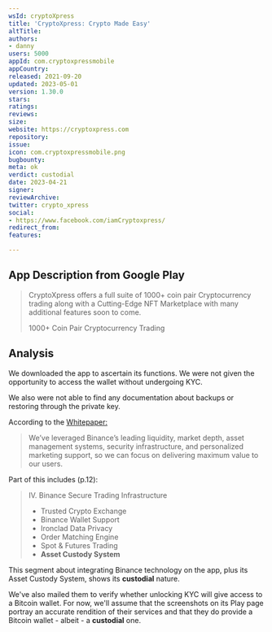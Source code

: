 ```yaml
---
wsId: cryptoXpress
title: 'CryptoXpress: Crypto Made Easy'
altTitle: 
authors:
- danny 
users: 5000
appId: com.cryptoxpressmobile
appCountry: 
released: 2021-09-20
updated: 2023-05-01
version: 1.30.0
stars: 
ratings: 
reviews: 
size: 
website: https://cryptoxpress.com
repository: 
issue: 
icon: com.cryptoxpressmobile.png
bugbounty: 
meta: ok
verdict: custodial
date: 2023-04-21
signer: 
reviewArchive: 
twitter: crypto_xpress
social:
- https://www.facebook.com/iamCryptoxpress/ 
redirect_from: 
features: 

---
```


## App Description from Google Play 

> CryptoXpress offers a full suite of 1000+ coin pair Cryptocurrency trading along with a Cutting-Edge NFT Marketplace with many additional features soon to come.
>
> 1000+ Coin Pair Cryptocurrency Trading

## Analysis 

We downloaded the app to ascertain its functions. We were not given the opportunity to access the wallet without undergoing KYC. 

We also were not able to find any documentation about backups or restoring through the private key. 

According to the [Whitepaper:](https://cryptoxpress.com/whitepaper.pdf)

> We’ve leveraged Binance’s leading liquidity, market depth, asset management
systems, security infrastructure, and personalized marketing support, so we can focus on delivering maximum value to our users.

Part of this includes (p.12): 

> IV. Binance Secure Trading Infrastructure
> - Trusted Crypto Exchange
> - Binance Wallet Support
> - Ironclad Data Privacy
> - Order Matching Engine
> - Spot & Futures Trading 
> - **Asset Custody System**

This segment about integrating Binance technology on the app, plus its Asset Custody System, shows its **custodial** nature.

We've also mailed them to verify whether unlocking KYC will give access to a Bitcoin wallet. For now, we'll assume that the screenshots on its Play page portray an accurate rendition of their services and that they do provide a Bitcoin wallet - albeit - a **custodial** one.

